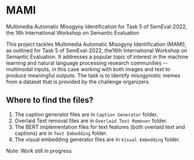 # MAMI
Multimedia Automatic Misogyny Identification for Task 5 of SemEval-2022, the 16h International Workshop on Semantic Evaluation

This project tackles Multimedia Automatic Misogyny Identification (MAMI), as outlined for Task 5 of SemEval-2022, the16th International Workshop on Semantic Evaluation. It addresses a popular topic of interest in the machine learning and natural language processing research communities -- multimodal inputs, in this case working with both images and text to produce meaningful outputs. The task is to identify misogynistic memes from a dataset that is provided by the challenge organizers.

## Where to find the files?
1. The caption generator files are in `Caption Generator` folder.
2. Overlaid Text removal files are in `Overlaid Text Remover` folder.
3. The BERT implementation files for text features (both overlaid text and captions) are in `Text Embedding` folder.
4. The visual embedding generator files are in `Visual Embedding` folder.

Note: Work still in progress